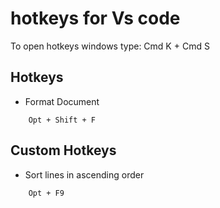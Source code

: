 # hotkeys for Vs code

To open hotkeys windows type: Cmd K + Cmd S

## Hotkeys

- Format Document

```
	Opt + Shift + F
```

## Custom Hotkeys

- Sort lines in ascending order

```
	Opt + F9
```
